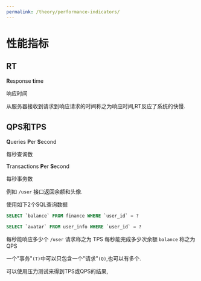 ```yaml
---
permalink: /theory/performance-indicators/
---
```

# 性能指标 

## RT

**R**esponse **t**ime

响应时间

从服务器接收到请求到响应请求的时间称之为响应时间,RT反应了系统的快慢.

## QPS和TPS

**Q**ueries **P**er **S**econd
 
每秒查询数

**T**ransactions **P**er **S**econd

每秒事务数

例如 `/user` 接口返回余额和头像.

使用如下2个SQL查询数据

```sql
SELECT `balance` FROM finance WHERE `user_id` = ?
```

```sql
SELECT `avatar` FROM user_info WHERE `user_id` = ?
```

每秒能响应多少个 `/user` 请求称之为 TPS
每秒能完成多少次余额 `balance` 称之为 QPS

一个"事务"`(T)`中可以只包含一个"请求"`(Q)`,也可以有多个.

可以使用压力测试来得到TPS或QPS的结果,

